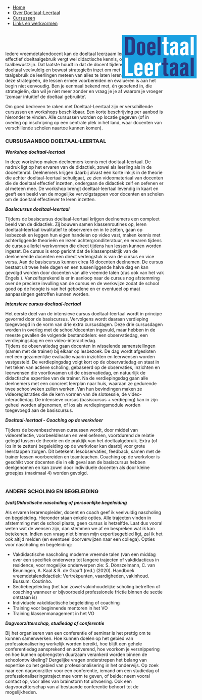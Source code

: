 <a href=".."><img src="AFBDTLT.png" id="image"></a>
<style>
#image {
    position: absolute;
    transform: scale(0.3, 0.3);
    right: -150px;
    top: 0px;
}
@media only screen and (max-width: 600px) {
  #image {
  	display: none;
  }
}	
</style>

<script>

document.getElementById("header").remove();

function remove_subtitle() {
	for(let i = 0; i < 10; i++) {
		for(let j of document.getElementsByClassName("credits")) {
			j.remove();
		}
	}
}

remove_subtitle();
</script>


* [Home](/)
* [Over Doeltaal-Leertaal](/achtergrondinformatie)
* [Cursussen](/cursussen)
* [Links en werkvormen](/linksenwerkvormen)
<br>
<br>
<br>

Iedere vreemdetalendocent kan de doeltaal leerzaam leren inzetten. Alleen, effectief doeltaalgebruik vergt wel didactische kennis, oefening én taalbewustzijn. Dat laatste houdt in dat de docent tijdens het gebruik van de doeltaal veelvuldig en bewust strategieën inzet om met behulp van zijn taalgebruik de leerlingen meteen van alles te laten leren. Het aanleren van deze strategieën, de lessen ermee voorbereiden en evalueren is aan het begin niet eenvoudig. Ben je eenmaal bekend met, én geoefend in, die strategieën, dan wil je niet meer zonder en vraag je je af waarom je vroeger ‘zomaar intuïtief de doeltaal gebruikte’. 

Om goed bedreven te raken met Doeltaal-Leertaal zijn er verschillende cursussen en workshops beschikbaar. Een korte beschrijving per aanbod is hieronder te vinden. Alle cursussen worden op locatie gegeven (of in overleg op inschrijving op een centrale plek in het land, waar docenten van verschillende scholen naartoe kunnen komen). 


### CURSUSAANBOD DOELTAAL-LEERTAAL

***Workshop doeltaal-leertaal***

In deze workshop maken deelnemers kennis met doeltaal-leertaal. De nadruk ligt op het ervaren van de didactiek, zowel als leerling als in de docentenrol. Deelnemers krijgen daarbij alvast een korte inkijk in de theorie die achter doeltaal-leertaal schuilgaat, ze zien videomateriaal van docenten die de doeltaal effectief inzetten, ondergaan de didactiek zelf en oefenen er al meteen mee. De workshop brengt doeltaal-leertaal levendig in kaart en geeft een beeld van de mogelijke vervolgstappen voor docenten en scholen om de doeltaal effectiever te leren inzetten.

***Basiscursus doeltaal-leertaal***

Tijdens de basiscursus doeltaal-leertaal krijgen deelnemers een compleet beeld van de didactiek. Zij bouwen samen klassenroutines op, leren doeltaal-leertaal kwalitatief te observeren en in te zetten, gaan op lesbezoek en leggen hun eigen handelen op video vast, maken kennis met achterliggende theorieën en lezen achtergrondliteratuur, en ervaren tijdens de cursus allerlei werkvormen die direct tijdens hun lessen kunnen worden ingezet. De cursus is erop gericht dat de klassenpraktijk van de deelnemende docenten een direct verlengstuk is van de cursus en vice versa. 
Aan de basiscursus kunnen circa 18 docenten deelnemen. De cursus bestaat uit twee hele dagen en een tussenliggende halve dag en kan gevolgd worden door docenten van alle vreemde talen (dus ook van het vak Engels ). Vanzelfsprekend is er in aanloop naar de cursus nog afstemming over de precieze invulling van de cursus en de werkwijze zodat de school goed op de hoogte is van het gebodene en er eventueel op maat aanpassingen getroffen kunnen worden. 

***Intensieve cursus doeltaal-leertaal***

Het eerste deel van de intensieve cursus doeltaal-leertaal wordt in principe gevormd door de basiscursus. Vervolgens wordt daaraan verdieping toegevoegd in de vorm van drie extra cursusdagen. Deze drie cursusdagen worden in overleg met de school/docenten ingevuld, maar hebben in de meeste gevallen de volgende bestanddelen: een observatiedag, een verdiepingsdag en een video-interactiedag.  
Tijdens de observatiedag gaan docenten in wisselende samenstellingen (samen met de trainer) bij elkaar op lesbezoek. De dag wordt afgesloten met een gezamenlijke evaluatie waarin inzichten en leerwensen worden vastgesteld. De verdiepingsdag volgt kort op de observatiedag en staat in het teken van actieve scholing, gebaseerd op de observaties, inzichten en leerwensen die voortkwamen uit de observatiedag, en natuurlijk de didactische expertise van de trainer. Na de verdiepingsdag gaan alle deelnemers met een concreet leerplan naar huis, waaraan ze gedurende twee schoolweken zullen werken. Van hun bevindingen maken ze videoregistraties die de kern vormen van de slotsessie, de video-interactiedag.
De intensieve cursus (basiscursus + verdieping) kan in zijn geheel worden afgenomen, of los als verdiepingsmodule worden toegevoegd aan de basiscursus. 

***Doeltaal-leertaal - Coaching op de werkvloer***

Tijdens de bovenbeschreven cursussen wordt, door middel van videoreflectie, voorbeeldlessen en veel oefenen, voortdurend de relatie gelegd tussen de theorie en de praktijk van het doeltaalgebruik. Extra (of los in te zetten) begeleiding op de werkvloer kan daarbij voor grote leerstappen zorgen. Dit betekent: lesobservaties, feedback, samen met de trainer lessen voorbereiden en teamteachen. 
Coaching op de werkvloer is geschikt voor docenten die in elk geval aan de basiscursus hebben deelgenomen en kan zowel door individuele docenten als door kleine groepjes (maximaal 4) worden gevolgd. 
<br>
<br>

### ANDERE SCHOLING EN BEGELEIDING

***(vak)Didactische nascholing of persoonlijke begeleiding***

Als ervaren lerarenopleider, docent en coach geef ik veelvuldig nascholing en begeleiding. Hieronder staan enkele opties. Alle trajecten vinden in afstemming met de school plaats, geen cursus is hetzelfde. Laat dus vooral weten wat de wensen zijn, dan stemmen we af en bespreken wat ik kan betekenen. Indien een vraag niet binnen mijn expertisegebied ligt, zal ik het ook altijd melden (en eventueel doorverwijzen naar een collega). 
Opties voor nascholing en begeleiding:
-	Vakdidactische nascholing moderne vreemde talen (van een middag over een specifiek onderwerp tot langere trajecten of vakdidacticus in residence, voor mogelijke onderwerpen zie: S. Dönszelmann, C. van Beuningen, A. Kaal & R. de Graaff (red.) (2020). Handboek vreemdetalendidactiek: Vertrekpunten, vaardigheden, vakinhoud. Bussum: Coutinho.
-	Sectiebegeleiding (het kan zowel vakinhoudelijke scholing betreffen of coaching wanneer er bijvoorbeeld professionele frictie binnen de sectie ontstaan is)
-	Individuele vakdidactische begeleiding of coaching
-	Training voor beginnende mentoren in het VO
-	Training klassenmanagement in het VO

***Dagvoorzitterschap, studiedag of conferentie***

Bij het organiseren van een conferentie of seminar is het prettig om te kunnen samenwerken. Hoe kunnen doelen op het gebied van professionalisering werkelijk worden bereikt, hoe blijft een gehele conferentiedag aansprekend en activerend, hoe voorkom je versnippering en hoe kunnen opbrengsten duurzaam verankerd worden binnen de schoolontwikkeling? Dergelijke vragen onderstrepen het belang van expertise op het gebied van professionalisering in het onderwijs. 
	Op zoek naar een dagvoorzitter voor een conferentie, iemand om een studiedag of professionaliseringstraject mee vorm te geven, of beide: neem vooral contact op, voor alles van brainstorm tot uitvoering. Ook een dagvoorzitterschap van al bestaande conferentie behoort tot de mogelijkheden.


